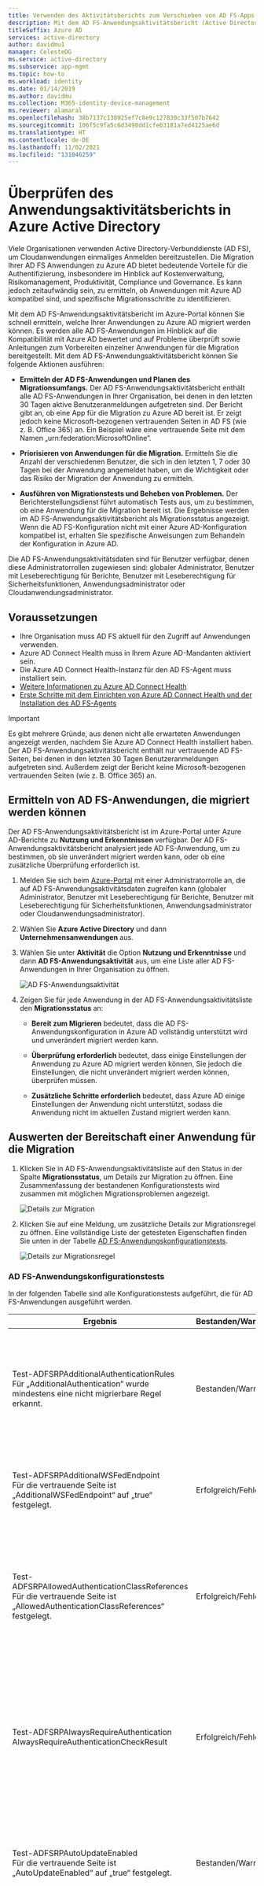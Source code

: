```yaml
---
title: Verwenden des Aktivitätsberichts zum Verschieben von AD FS-Apps in Azure Active Directory
description: Mit dem AD FS-Anwendungsaktivitätsbericht (Active Directory-Verbunddienste) können Sie Anwendungen schnell von AD FS zu Azure Active Directory (Azure AD) migrieren. Dieses Migrationstool für AD FS identifiziert die Kompatibilität mit Azure AD und bietet Anleitungen zur Migration.
titleSuffix: Azure AD
services: active-directory
author: davidmu1
manager: CelesteDG
ms.service: active-directory
ms.subservice: app-mgmt
ms.topic: how-to
ms.workload: identity
ms.date: 01/14/2019
ms.author: davidmu
ms.collection: M365-identity-device-management
ms.reviewer: alamaral
ms.openlocfilehash: 38b7137c130925ef7c8e9c127830c33f507b7642
ms.sourcegitcommit: 106f5c9fa5c6d3498dd1cfe63181a7ed4125ae6d
ms.translationtype: HT
ms.contentlocale: de-DE
ms.lasthandoff: 11/02/2021
ms.locfileid: "131046259"
---
```

# <a name="review-the-application-activity-report-in-azure-active-directory"></a>Überprüfen des Anwendungsaktivitätsberichts in Azure Active Directory

Viele Organisationen verwenden Active Directory-Verbunddienste (AD FS), um Cloudanwendungen einmaliges Anmelden bereitzustellen. Die Migration Ihrer AD FS Anwendungen zu Azure AD bietet bedeutende Vorteile für die Authentifizierung, insbesondere im Hinblick auf Kostenverwaltung, Risikomanagement, Produktivität, Compliance und Governance. Es kann jedoch zeitaufwändig sein, zu ermitteln, ob Anwendungen mit Azure AD kompatibel sind, und spezifische Migrationsschritte zu identifizieren.

Mit dem AD FS-Anwendungsaktivitätsbericht im Azure-Portal können Sie schnell ermitteln, welche Ihrer Anwendungen zu Azure AD migriert werden können. Es werden alle AD FS-Anwendungen im Hinblick auf die Kompatibilität mit Azure AD bewertet und auf Probleme überprüft sowie Anleitungen zum Vorbereiten einzelner Anwendungen für die Migration bereitgestellt. Mit dem AD FS-Anwendungsaktivitätsbericht können Sie folgende Aktionen ausführen:

* **Ermitteln der AD FS-Anwendungen und Planen des Migrationsumfangs.** Der AD FS-Anwendungsaktivitätsbericht enthält alle AD FS-Anwendungen in Ihrer Organisation, bei denen in den letzten 30 Tagen aktive Benutzeranmeldungen aufgetreten sind. Der Bericht gibt an, ob eine App für die Migration zu Azure AD bereit ist. Er zeigt jedoch keine Microsoft-bezogenen vertrauenden Seiten in AD FS (wie z. B. Office 365) an. Ein Beispiel wäre eine vertrauende Seite mit dem Namen „urn:federation:MicrosoftOnline“.

* **Priorisieren von Anwendungen für die Migration.** Ermitteln Sie die Anzahl der verschiedenen Benutzer, die sich in den letzten 1, 7 oder 30 Tagen bei der Anwendung angemeldet haben, um die Wichtigkeit oder das Risiko der Migration der Anwendung zu ermitteln.
* **Ausführen von Migrationstests und Beheben von Problemen.** Der Berichterstellungsdienst führt automatisch Tests aus, um zu bestimmen, ob eine Anwendung für die Migration bereit ist. Die Ergebnisse werden im AD FS-Anwendungsaktivitätsbericht als Migrationsstatus angezeigt. Wenn die AD FS-Konfiguration nicht mit einer Azure AD-Konfiguration kompatibel ist, erhalten Sie spezifische Anweisungen zum Behandeln der Konfiguration in Azure AD.

Die AD FS-Anwendungsaktivitätsdaten sind für Benutzer verfügbar, denen diese Administratorrollen zugewiesen sind: globaler Administrator, Benutzer mit Leseberechtigung für Berichte, Benutzer mit Leseberechtigung für Sicherheitsfunktionen, Anwendungsadministrator oder Cloudanwendungsadministrator.

## <a name="prerequisites"></a>Voraussetzungen

* Ihre Organisation muss AD FS aktuell für den Zugriff auf Anwendungen verwenden.
* Azure AD Connect Health muss in Ihrem Azure AD-Mandanten aktiviert sein.
* Die Azure AD Connect Health-Instanz für den AD FS-Agent muss installiert sein.
* [Weitere Informationen zu Azure AD Connect Health](../hybrid/how-to-connect-health-adfs.md)
* [Erste Schritte mit dem Einrichten von Azure AD Connect Health und der Installation des AD FS-Agents](../hybrid/how-to-connect-health-agent-install.md)

>[!IMPORTANT]
>Es gibt mehrere Gründe, aus denen nicht alle erwarteten Anwendungen angezeigt werden, nachdem Sie Azure AD Connect Health installiert haben. Der AD FS-Anwendungsaktivitätsbericht enthält nur vertrauende AD FS-Seiten, bei denen in den letzten 30 Tagen Benutzeranmeldungen aufgetreten sind. Außerdem zeigt der Bericht keine Microsoft-bezogenen vertrauenden Seiten (wie z. B. Office 365) an.

## <a name="discover-ad-fs-applications-that-can-be-migrated"></a>Ermitteln von AD FS-Anwendungen, die migriert werden können

Der AD FS-Anwendungsaktivitätsbericht ist im Azure-Portal unter Azure AD-Berichte zu **Nutzung und Erkenntnissen** verfügbar. Der AD FS-Anwendungsaktivitätsbericht analysiert jede AD FS-Anwendung, um zu bestimmen, ob sie unverändert migriert werden kann, oder ob eine zusätzliche Überprüfung erforderlich ist.

1. Melden Sie sich beim [Azure-Portal](https://portal.azure.com) mit einer Administratorrolle an, die auf AD FS-Anwendungsaktivitätsdaten zugreifen kann (globaler Administrator, Benutzer mit Leseberechtigung für Berichte, Benutzer mit Leseberechtigung für Sicherheitsfunktionen, Anwendungsadministrator oder Cloudanwendungsadministrator).

2. Wählen Sie **Azure Active Directory** und dann **Unternehmensanwendungen** aus.

3. Wählen Sie unter **Aktivität** die Option **Nutzung und Erkenntnisse** und dann **AD FS-Anwendungsaktivität** aus, um eine Liste aller AD FS-Anwendungen in Ihrer Organisation zu öffnen.

   ![AD FS-Anwendungsaktivität](media/migrate-adfs-application-activity/adfs-application-activity.png)

4. Zeigen Sie für jede Anwendung in der AD FS-Anwendungsaktivitätsliste den **Migrationsstatus** an:

   * **Bereit zum Migrieren** bedeutet, dass die AD FS-Anwendungskonfiguration in Azure AD vollständig unterstützt wird und unverändert migriert werden kann.

   * **Überprüfung erforderlich** bedeutet, dass einige Einstellungen der Anwendung zu Azure AD migriert werden können, Sie jedoch die Einstellungen, die nicht unverändert migriert werden können, überprüfen müssen.

   * **Zusätzliche Schritte erforderlich** bedeutet, dass Azure AD einige Einstellungen der Anwendung nicht unterstützt, sodass die Anwendung nicht im aktuellen Zustand migriert werden kann.

## <a name="evaluate-the-readiness-of-an-application-for-migration"></a>Auswerten der Bereitschaft einer Anwendung für die Migration

1. Klicken Sie in AD FS-Anwendungsaktivitätsliste auf den Status in der Spalte **Migrationsstatus**, um Details zur Migration zu öffnen. Eine Zusammenfassung der bestandenen Konfigurationstests wird zusammen mit möglichen Migrationsproblemen angezeigt.

   ![Details zur Migration](media/migrate-adfs-application-activity/migration-details.png)

2. Klicken Sie auf eine Meldung, um zusätzliche Details zur Migrationsregel zu öffnen. Eine vollständige Liste der getesteten Eigenschaften finden Sie unten in der Tabelle [AD FS-Anwendungskonfigurationstests](#ad-fs-application-configuration-tests).

   ![Details zur Migrationsregel](media/migrate-adfs-application-activity/migration-rule-details.png)

### <a name="ad-fs-application-configuration-tests"></a>AD FS-Anwendungskonfigurationstests

In der folgenden Tabelle sind alle Konfigurationstests aufgeführt, die für AD FS-Anwendungen ausgeführt werden.

|Ergebnis  |Bestanden/Warnung/Fehler  |BESCHREIBUNG  |
|---------|---------|---------|
|Test-ADFSRPAdditionalAuthenticationRules <br> Für „AdditionalAuthentication“ wurde mindestens eine nicht migrierbare Regel erkannt.       | Bestanden/Warnung          | Die vertrauende Seite verfügt über Regeln zum Anfordern der mehrstufigen Authentifizierung (Multi-Factor Authentication, MFA). Um zu Azure AD zu wechseln, übersetzen Sie diese Regeln in Richtlinien für bedingten Zugriff. Wenn Sie eine lokale MFA verwenden, empfehlen wir, dass Sie zu Azure AD MFA wechseln. [Weitere Informationen über bedingten Zugriff](../authentication/concept-mfa-howitworks.md).        |
|Test-ADFSRPAdditionalWSFedEndpoint <br> Für die vertrauende Seite ist „AdditionalWSFedEndpoint“ auf „true“ festgelegt.       | Erfolgreich/Fehler          | Die vertrauende Seite in AD FS unterstützt mehrere WS-Fed-Assertionsendpunkte. Zurzeit unterstützt Azure AD nur einen. Wenn Sie ein Szenario haben, in dem dieses Ergebnis die Migration blockiert, [geben Sie uns Feedback](https://feedback.azure.com/d365community/forum/22920db1-ad25-ec11-b6e6-000d3a4f0789).     |
|Test-ADFSRPAllowedAuthenticationClassReferences <br> Für die vertrauende Seite ist „AllowedAuthenticationClassReferences“ festgelegt.       | Erfolgreich/Fehler          | Mit dieser Einstellung in AD FS können Sie angeben, ob die Anwendung so konfiguriert ist, dass nur bestimmte Authentifizierungstypen zugelassen werden. Wir empfehlen, den bedingten Zugriff zu verwenden, um diese Funktion zu erzielen. Wenn Sie den Fall haben, dass dieses Ergebnis die Migration blockiert, [geben Sie uns bitte ein Feedback](https://feedback.azure.com/d365community/forum/22920db1-ad25-ec11-b6e6-000d3a4f0789).  [Erfahren Sie mehr über den bedingten Zugriff](../authentication/concept-mfa-howitworks.md).         |
|Test-ADFSRPAlwaysRequireAuthentication <br> AlwaysRequireAuthenticationCheckResult      | Erfolgreich/Fehler          | Mit dieser Einstellung in AD FS können Sie angeben, ob die Anwendung so konfiguriert ist, dass SSO-Cookies ignoriert werden und **immer eine Authentifizierung angefordert** wird. In Azure AD können Sie die Authentifizierungssitzung mithilfe von Richtlinien für bedingten Zugriff verwalten, um ein ähnliches Verhalten zu erzielen. [Weitere Informationen zum Konfigurieren der Verwaltung von Authentifizierungssitzungen mit bedingtem Zugriff](../conditional-access/howto-conditional-access-session-lifetime.md).          |
|Test-ADFSRPAutoUpdateEnabled <br> Für die vertrauende Seite ist „AutoUpdateEnabled“ auf „true“ festgelegt.       | Bestanden/Warnung          | Mit dieser Einstellung in AD FS können Sie angeben, ob AD FS für die automatische Aktualisierung der Anwendung basierend auf Änderungen innerhalb der Verbundmetadaten konfiguriert ist. Azure AD unterstützt dies derzeit nicht, sollte die Migration der Anwendung zu Azure AD jedoch nicht blockieren.           |
|Test-ADFSRPClaimsProviderName <br> Die vertrauende Seite verfügt über mehrere aktivierte ClaimsProviders-Elemente.       | Erfolgreich/Fehler          | Diese Einstellung in AD FS ruft die Identitätsanbieter auf, von denen die vertrauende Seite Ansprüche akzeptiert. In Azure AD können Sie die externe Zusammenarbeit mithilfe von Azure AD B2B ermöglichen. [Weitere Informationen zu Azure AD B2B](../external-identities/what-is-b2b.md).          |
|Test-ADFSRPDelegationAuthorizationRules      | Erfolgreich/Fehler          | Für die Anwendung sind benutzerdefinierte Delegationsautorisierungsregeln definiert. Dabei handelt es sich um ein WS-Trust-Konzept, das von Azure AD unterstützt wird, indem moderne Authentifizierungsprotokolle wie OpenID Connect und OAuth 2.0 verwendet werden. [Weitere Informationen zu Microsoft Identity Platform](../develop/v2-protocols-oidc.md).          |
|Test-ADFSRPImpersonationAuthorizationRules       | Bestanden/Warnung          | Für die Anwendung sind benutzerdefinierte Identitätswechsel-Autorisierungsregeln definiert. Dabei handelt es sich um ein WS-Trust-Konzept, das von Azure AD unterstützt wird, indem moderne Authentifizierungsprotokolle wie OpenID Connect und OAuth 2.0 verwendet werden. [Weitere Informationen zu Microsoft Identity Platform](../develop/v2-protocols-oidc.md).          |
|Test-ADFSRPIssuanceAuthorizationRules <br> Für „IssuanceAuthorization“ wurde mindestens eine nicht migrierbare Regel erkannt.       | Bestanden/Warnung          | Für die Anwendung sind benutzerdefinierte 	Ausstellungsautorisierungsregeln in AD FS definiert. Azure AD unterstützt diese Funktion mit bedingtem Azure AD-Zugriff. [Erfahren Sie mehr über bedingten Zugriff](../conditional-access/overview.md). <br> Sie können zudem den Zugriff auf eine Anwendung auf Benutzer oder Gruppen beschränken, die der Anwendung zugeordnet sind. [Erfahren Sie mehr über das Zuweisen von Benutzern und Gruppen für den Zugriff auf Anwendungen](./assign-user-or-group-access-portal.md).            |
|Test-ADFSRPIssuanceTransformRules <br> Für „IssuanceTransform“ wurde mindestens eine nicht migrierbare Regel erkannt.       | Bestanden/Warnung          | Für die Anwendung sind benutzerdefinierte 	Ausstellungstransformationsregeln in AD FS definiert. Azure AD unterstützt das Anpassen der im Token ausgestellten Ansprüche. Weitere Informationen finden Sie unter [Anpassen von Ansprüchen im SAML-Token für Unternehmensanwendungen](../develop/active-directory-saml-claims-customization.md).           |
|Test-ADFSRPMonitoringEnabled <br> Für die vertrauende Seite ist „MonitoringEnabled“ auf „true“ festgelegt.       | Bestanden/Warnung          | Mit dieser Einstellung in AD FS können Sie angeben, ob AD FS für die automatische Aktualisierung der Anwendung basierend auf Änderungen innerhalb der Verbundmetadaten konfiguriert ist. Azure AD unterstützt dies derzeit nicht, sollte die Migration der Anwendung zu Azure AD jedoch nicht blockieren.           |
|Test-ADFSRPNotBeforeSkew <br> NotBeforeSkewCheckResult      | Bestanden/Warnung          | AD FS lässt eine Zeitabweichung auf Grundlage der „NotBefore“- und „NotOnOrAfter“-Zeiten im SAML-Token zu. Azure AD verarbeitet dies standardmäßig automatisch.          |
|Test-ADFSRPRequestMFAFromClaimsProviders <br> Für die vertrauende Seite ist „RequestMFAFromClaimsProviders“ auf „true“ festgelegt.       | Bestanden/Warnung          | Diese Einstellung in AD FS bestimmt das Verhalten für MFA, wenn der Benutzer von einem anderen Anspruchsanbieter stammt. In Azure AD können Sie die externe Zusammenarbeit mithilfe von Azure AD B2B ermöglichen. Dann können Sie Richtlinien für bedingten Zugriff anwenden, um den Gastzugriff zu schützen. Erfahren Sie mehr über [Azure AD B2B](../external-identities/what-is-b2b.md) und den [bedingten Zugriff](../conditional-access/overview.md).          |
|Test-ADFSRPSignedSamlRequestsRequired <br> Für die vertrauende Seite ist „SignedSamlRequestsRequired“ auf „true“ festgelegt.       | Erfolgreich/Fehler          | Die Anwendung wird in AD FS zur Überprüfung der Signatur in der SAML-Anforderung konfiguriert. Azure AD akzeptiert eine signierte SAML-Anforderung, doch die Signatur wird nicht überprüft. Azure AD verfügt über verschiedene Methoden zum Schutz vor böswilligen Aufrufen. Beispielsweise verwendet Azure Ad die in der Anwendung konfigurierten Antwort-URLs, um die SAML-Anforderung zu überprüfen. Azure AD sendet ein Token nur an für die Anwendung konfigurierte Antwort-URLs. Wenn Sie ein Szenario haben, in dem dieses Ergebnis die Migration blockiert, [geben Sie uns Feedback](https://feedback.azure.com/d365community/forum/22920db1-ad25-ec11-b6e6-000d3a4f0789).          |
|Test-ADFSRPTokenLifetime <br> TokenLifetimeCheckResult        | Bestanden/Warnung         | Die Anwendung ist für eine benutzerdefinierte Tokenlebensdauer konfiguriert. Der AD FS-Standardwert ist eine Stunde. Azure AD unterstützt diese Funktion mit bedingtem-Zugriff. Weitere Informationen finden Sie unter [Konfigurieren der Verwaltung von Authentifizierungssitzungen mit bedingtem Zugriff](../conditional-access/howto-conditional-access-session-lifetime.md).          |
|Die vertrauende Seite ist so konfiguriert, dass Ansprüche verschlüsselt werden. Diese Konfiguration wird von Azure AD unterstützt.       | Pass          | Mit Azure AD können Sie das an die Anwendung gesendete Token verschlüsseln. Weitere Informationen finden Sie unter [Konfigurieren der Azure AD-SAML-Tokenverschlüsselung](./howto-saml-token-encryption.md).          |
|EncryptedNameIdRequiredCheckResult      | Erfolgreich/Fehler          | Die Anwendung ist so konfiguriert, dass der NameID-Anspruch im SAML-Token verschlüsselt wird. Mit Azure AD können Sie das gesamte an die Anwendung gesendete Token verschlüsseln. Die Verschlüsselung bestimmter Ansprüche wird noch nicht unterstützt. Weitere Informationen finden Sie unter [Konfigurieren der Azure AD-SAML-Tokenverschlüsselung](./howto-saml-token-encryption.md).         |

## <a name="check-the-results-of-claim-rule-tests"></a>Prüfen der Ergebnisse von Anspruchsregeltests

Wenn Sie in AD FS eine Anspruchsregel für die Anwendung konfiguriert haben, bietet die Oberfläche eine detaillierte Analyse für alle Anspruchsregeln. Sie können erkennen, welche Anspruchsregeln nach Azure AD verschoben werden können und welche noch weiter geprüft werden müssen.

1. Klicken Sie in AD FS-Anwendungsaktivitätsliste auf den Status in der Spalte **Migrationsstatus**, um Details zur Migration zu öffnen. Eine Zusammenfassung der bestandenen Konfigurationstests wird zusammen mit möglichen Migrationsproblemen angezeigt.

2. Erweitern Sie auf der Seite **Details zur Migrationsregel** die Ergebnisse, um Details zu möglichen Migrationsproblemen anzuzeigen und weitere Anleitungen zu erhalten. Eine ausführliche Liste aller getesteten Anspruchsregeln finden Sie in der Tabelle [Prüfen der Ergebnisse von Anspruchsregeltests](#check-the-results-of-claim-rule-tests) weiter unten.

   Das folgende Beispiel zeigt Details zur Migrationsregel für die IssuanceTransform-Regel. Es werden die spezifischen Teile des Anspruchs aufgelistet, die überprüft und behandelt werden müssen, bevor Sie die Anwendung zu Azure AD migrieren können.

   ![Zusätzliche Anleitungen zu den Details zur Migrationsregel](media/migrate-adfs-application-activity/migration-rule-details-guidance.png)

### <a name="claim-rule-tests"></a>Anspruchsregeltests

In der folgenden Tabelle sind alle Anspruchsregeltests aufgeführt, die für AD FS-Anwendungen ausgeführt werden.

|Eigenschaft  |BESCHREIBUNG  |
|---------|---------|
|UNSUPPORTED_CONDITION_PARAMETER      | Die Bedingungsanweisung verwendet reguläre Ausdrücke, um auszuwerten, ob der Anspruch einem bestimmten Muster entspricht.  Um eine ähnliche Funktionalität in Azure AD zu erzielen, können Sie vordefinierte Transformationen wie z.B. IfEmpty(), StartWith() und Contains() verwenden. Weitere Informationen finden Sie unter [Anpassen von Ansprüchen im SAML-Token für Unternehmensanwendungen](../develop/active-directory-saml-claims-customization.md).          |
|UNSUPPORTED_CONDITION_CLASS      | Die Bedingungsanweisung verfügt über mehrere Bedingungen, die vor dem Ausführen der Ausstellungsanweisung ausgewertet werden müssen. Azure AD unterstützt diese Funktionalität möglicherweise mit den Transformationsfunktionen des Anspruchs, in denen Sie mehrere Anspruchswerte auswerten können.  Weitere Informationen finden Sie unter [Anpassen von Ansprüchen im SAML-Token für Unternehmensanwendungen](../develop/active-directory-saml-claims-customization.md).          |
|UNSUPPORTED_RULE_TYPE      | Die Anspruchsregel wurde nicht erkannt. Weitere Informationen zum Konfigurieren von Ansprüchen in Azure AD finden Sie unter [Anpassen von Ansprüchen im SAML-Token für Unternehmensanwendungen](../develop/active-directory-saml-claims-customization.md).          |
|CONDITION_MATCHES_UNSUPPORTED_ISSUER      | Die Bedingungsanweisung verwendet einen Aussteller, der in Azure AD nicht unterstützt wird. Derzeit bindet Azure AD keine Ansprüche aus anderen Speichern als Active Directory oder Azure AD ein. Wenn dies die Migration von Anwendungen zu Azure AD blockiert, [geben Sie uns Feedback](https://feedback.azure.com/d365community/forum/22920db1-ad25-ec11-b6e6-000d3a4f0789).         |
|UNSUPPORTED_CONDITION_FUNCTION      | Die Bedingungsanweisung verwendet eine Aggregatfunktion, um einen einzelnen Anspruch unabhängig von der Anzahl der Übereinstimmungen auszugeben oder hinzuzufügen.  In Azure AD können Sie das Attribut eines Benutzers z.B. über Funktionen wie IfEmpty(), StartWith() und Contains() auswerten, um zu entscheiden, welcher Wert für den Anspruch verwendet werden soll. Weitere Informationen finden Sie unter [Anpassen von Ansprüchen im SAML-Token für Unternehmensanwendungen](../develop/active-directory-saml-claims-customization.md).          |
|RESTRICTED_CLAIM_ISSUED      | Die Bedingungsanweisung verwendet einen Anspruch, der in Azure AD eingeschränkt ist. Möglicherweise können Sie einen eingeschränkten Anspruch ausgeben, aber Sie können die Quelle nicht ändern und keine Transformation anwenden. Weitere Informationen finden Sie unter [Anpassen von in Token ausgegebenen Ansprüchen für eine bestimmte App in Azure AD](../develop/active-directory-claims-mapping.md).          |
|EXTERNAL_ATTRIBUTE_STORE      | Die Ausstellungsanweisung verwendet einen anderen Attributspeicher als Active Directory. Derzeit bindet Azure AD keine Ansprüche aus anderen Speichern als Active Directory oder Azure AD ein. Wenn dieses Ergebnis die Migration von Anwendungen zu Azure AD blockiert, [geben Sie uns Feedback](https://feedback.azure.com/d365community/forum/22920db1-ad25-ec11-b6e6-000d3a4f0789).          |
|UNSUPPORTED_ISSUANCE_CLASS      | Die Ausstellungsanweisung verwendet ADD, um dem eingehenden Anspruchssatz Ansprüche hinzuzufügen. In Azure AD kann dies möglicherweise als mehrfache Anspruchstransformationen konfiguriert werden.  Weitere Informationen finden Sie unter [Anpassen von Ansprüchen im SAML-Token für Unternehmensanwendungen](../develop/active-directory-claims-mapping.md).         |
|UNSUPPORTED_ISSUANCE_TRANSFORMATION      | Die Ausstellungsanweisung verwendet reguläre Ausdrücke, um den Wert des Anspruchs zu transformieren, der ausgegeben werden soll. Um eine ähnliche Funktionalität in Azure AD zu erzielen, können Sie vordefinierte Transformationen wie z.B. Extract(), Trim() und ToLower verwenden. Weitere Informationen finden Sie unter [Anpassen von Ansprüchen im SAML-Token für Unternehmensanwendungen](../develop/active-directory-saml-claims-customization.md).          |

## <a name="troubleshooting"></a>Problembehandlung

### <a name="cant-see-all-my-ad-fs-applications-in-the-report"></a>Im Bericht werden nicht alle meine AD FS-Anwendungen angezeigt.

 Wenn Sie Azure AD Connect Health installiert haben, aber die Aufforderung zur Installation weiterhin angezeigt wird, oder wenn nicht alle Ihre AD FS-Anwendungen im Bericht angezeigt werden, verfügen Sie möglicherweise nicht über aktive AD FS-Anwendungen, oder Ihre AD FS-Anwendungen sind Microsoft-Anwendungen.

 Der AD FS-Anwendungsaktivitätsbericht enthält alle AD FS-Anwendungen in Ihrer Organisation, bei denen in den letzten 30 Tagen aktive Benutzeranmeldungen aufgetreten sind. Er zeigt jedoch keine Microsoft-bezogenen vertrauenden Seiten in AD FS (wie z. B. Office 365) an. So werden beispielsweise vertrauende Seiten mit den Namen „urn:federation:MicrosoftOnline“, „microsoftonline“ oder „microsoft:winhello:cert:prov:server“ nicht in der Liste angezeigt.

## <a name="next-steps"></a>Nächste Schritte

* [Video: Verwenden des AD FS-Aktivitätsberichts zum Migrieren einer Anwendung](https://www.youtube.com/watch?v=OThlTA239lU)
* [Verwalten von Anwendungen mit Azure Active Directory](what-is-application-management.md)
* [Verwalten des Zugriffs auf Apps](what-is-access-management.md)
* [Azure AD Connect und Verbund](../hybrid/how-to-connect-fed-whatis.md)
